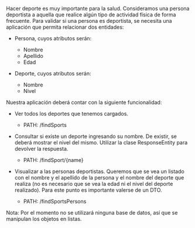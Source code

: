 Hacer deporte es muy importante para la salud. Consideramos una persona deportista a aquella que realice algún tipo de actividad física de forma frecuente.
Para validar si una persona es deportista, se necesita una aplicación que permita relacionar dos entidades:

- Persona, cuyos atributos serán:
  - Nombre
  - Apellido
  - Edad


- Deporte, cuyos atributos serán:
  - Nombre
  - Nivel

Nuestra aplicación deberá contar con la siguiente funcionalidad:

- Ver todos los deportes que tenemos cargados.
  - PATH: /findSports


- Consultar si existe un deporte ingresando su nombre. De existir, se deberá mostrar el nivel del mismo. 
  Utilizar la clase ResponseEntity para devolver la respuesta.
  - PATH: /findSport/{name}
  

- Visualizar a las personas deportistas. Queremos que se vea un listado con el nombre y el apellido de la 
    persona y el nombre del deporte que realiza (no es necesario que se vea la edad ni el nivel del deporte realizado). Para este punto es importante valerse de un DTO.
  - PATH: /findSportsPersons


Nota: Por el momento no se utilizará ninguna base de datos, así que se manipulan los objetos en listas.

